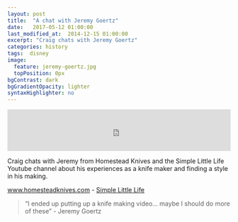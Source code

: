 ```yaml
---
layout: post
title:  "A chat with Jeremy Goertz"
date:   2017-05-12 01:00:00
last_modified_at:  2014-12-15 01:00:00
excerpt: "Craig chats with Jeremy Goertz"
categories: history
tags:  disney
image:
  feature: jeremy-goertz.jpg
  topPosition: 0px
bgContrast: dark
bgGradientOpacity: lighter
syntaxHighlighter: no
---
```



<iframe frameborder='0' height='94px' scrolling='no' seamless src='https://simplecast.com/e/69426?style=medium-light' width='100%'></iframe>

Craig chats with Jeremy from Homestead Knives and the Simple Little Life Youtube channel about his experiences as a knife maker and finding a style in his making.

 <a href="http://homesteadknives.com" target="_blank">www.homesteadknives.com</a> - <a href="https://www.youtube.com/channel/UCUSzVcnVuH0lVzyZh7HPsTA" target="_blank">Simple Little Life</a> 


<blockquote class="largeQuote">“I ended up putting up a knife making video… maybe I should do more of these” - Jeremy Goertz</blockquote>




